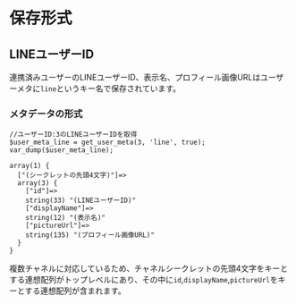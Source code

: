 # 保存形式
## LINEユーザーID
連携済みユーザーのLINEユーザーID、表示名、プロフィール画像URLはユーザーメタに`line`というキー名で保存されています。
### メタデータの形式  
```
//ユーザーID:3のLINEユーザーIDを取得
$user_meta_line = get_user_meta(3, 'line', true);
var_dump($user_meta_line);

array(1) {
  ["(シークレットの先頭4文字)"]=>
  array(3) {
    ["id"]=>
    string(33) "(LINEユーザーID)"
    ["displayName"]=>
    string(12) "(表示名)"
    ["pictureUrl"]=>
    string(135) "(プロフィール画像URL)"
  }
}
```
複数チャネルに対応しているため、チャネルシークレットの先頭4文字をキーとする連想配列がトップレベルにあり、その中に`id`,`displayName`,`pictureUrl`をキーとする連想配列が含まれます。